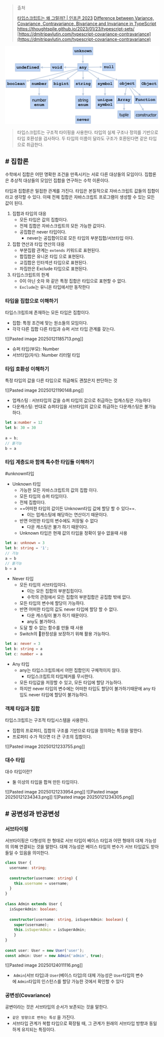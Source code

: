 > 출처
> 
> [타입스크립트는 왜 그럴까? | 인프콘 2023](https://www.youtube.com/watch?v=F6iXvOBQ_B4)
> [Difference between Variance, Covariance, Contravariance, Bivariance and Invariance in TypeScript](https://stackoverflow.com/questions/66410115/difference-between-variance-covariance-contravariance-bivariance-and-invarian)
> https://thoughtspile.github.io/2023/01/23/typescript-sets/
> [https://dmitripavlutin.com/typescript-covariance-contravariance](https://dmitripavlutin.com/typescript-covariance-contravariance)

![Pasted image 20241106141827.png](../img/Pasted%20image%2020241106141827.png)

> 타입스크립트는 구조적 타이핑을 사용한다. 타입의 실제 구조나 정의를 기반으로 타입 호환성을 검사하다.
> 두 타입의 이름이 달라도 구조가 호환된다면 같은 타입으로 취급한다.

## # 집합론

수학에서 집합은 어떤 명확한 조건을 만족시키는 서로 다른 대상들의 모임이다. 집합론은 추상적 대상들의 모임인 집합을 연구하는 수학 이론이다.

타입과 집합론은 밀접한 관계를 가진다. 타입은 본질적으로 자바스크립트 값들의 집합이라고 생각할 수 있다. 이때 전체 집합은 자바스크립트 프로그램이 생성할 수 있는 모든 값이 된다.

1. 집합과 타입의 대응
	- 모든 타입은 값의 집합이다.
	- 전체 집합은 자바스크립트의 모든 가능한 값이다.
	- 공집합은 never 타입이다.
		- never는 공집합이므로 모든 타입의 부분집합/서브타입 이다.
 1. 집합 연산과 타입 연산의 대응
	 - 부분집홥 관계는 `extends` 키워드로 표현된다.
	 - 합집합은 유니온 타입 으로 표현된다.
	 - 교집합은 인터섹션 타입으로 표현된다.
	 - 차집한은 Exclude 타입으로 표현된다.
 2. 타입스크립트의 한계
	 - 0이 아닌 숫자 와 같은 특정 집합은 타입으로 표현할 수 없다.
	 -  `Exclude`는 유니온 타입에서만 동작한다


### 타입을 집합으로 이해하기

타입스크립트에 존재하는 모든 타입은 집합이다.
- 집합: 특정 조건에 맞는 원소들의 모임이다.
- 각각 다른 집합 다른 타입과 슈퍼 서브 타입 관계를 갖는다.

![[Pasted image 20250121185713.png]]
- 슈퍼 타입(부모):  Number
- 서브타입(자식): Number 리터럴 타입

### 타입 호환성 이해하기

특정 타입의 값을 다른 타입으로 취급해도 괜찮은지 판단하는 것

![[Pasted image 20250121190148.png]]

- 업캐스팅 : 서브타입의 값을 슈퍼 타입의 값으로 취급하는 업캐스팅은 가능하다
- 다운캐스팅: 반대로 슈퍼타입을 서브타입의 값으로 취급하는 다운캐스팅은 불가능하다.

```ts
let a:number = 12
let b: 30 = 30

a = b;
// 불가능
b = a
```

### 타입 계층도와 함께 특수한 타입들 이해하기
#unknown타입

- Unknown 타입 
	- 가능한 모든 자바스크립트의 값의 집합 이다.
	- 모든 타입의 슈퍼 타입이다.
	- 전체 집합이다.
	- ==어떠한 타입의 값이든 Unknown타입 값에 할당 할 수 있다==.
		- 이는 업캐스팅에 해당하는 연산이기 때문이다.
	- 반면 어떤한 타입의 변수에도 저장될 수 없다
		- 다운 캐스팅은 불가 하기 때문이다.
	- Unknown 타입은 현재 값의 타입을 정확이 알수 없을때 사용

```ts
let a: unknown = 3  
let b: string = '1';  
// 가능
a = b 
// 불가능
b = a
```

- Never 타입
	- 모든 타입의 서브타입이다.
		- 이는 모든 집합의 부분집힙이다.
		- 수학의 관점에서 모든 집합의 부분집합은 공집합 밖에 없다.
	- 모든 타입의 변수에 할당이 가능하다.
	- 반면 어떠한 타입의 값도 never 타입에 할당 할 수 없다.
		- 다운 캐스팅이 불가 하기 때문이다.
		- any도 불가하다.
	- 도달 할 수 없는 함수를 만들 때 사용
	- Switch의 완정성을 보장하기 위해 활용 가능하다.
``` ts
let a: never = 3  
let b: string = a  
let c: number = a
```

- Any 타입
	- any는 타입스크립트에서 어떤 집합인지 구체적이지 않다.
		- 타입스크립트의 타입체커를 무시한다.
	- 모든 타입값을 저장할 수 있고, 모든 타입에 할당 가능하다.
	- 하지만 never 타입의 변수에는 어떠한 타입도 할당이 불가하기때문에 any 타입도 never 타입에 할당이 불가능하다.

### 객체 타입과 집합

타입스크립트는 구조적 타입시스템을 사용한다.
- 집합의 프로퍼티, 집합의 구조를 기반으로 타입을 정의하는 특징을 말한다.
- 프로퍼티 수가 적으면 더 큰 구조의 집합이다.

![[Pasted image 20250121233755.png]]

### 대수 타입

대수 타입이란?
- 둘 이상의 타입을 합쳐 만든 타입이다.

![[Pasted image 20250121233954.png]]
![[Pasted image 20250121234343.png]]
![[Pasted image 20250121234305.png]]

## # 공변성과 반공변성

### 서브타이핑

서브타이핑은 다형성의 한 형태로 서브 타입이 베이스 타입과 어떤 형태의 대체 가능성의 의해 연결되는 것을 말한다. 대체 가능성은 베이스 타입의 변수가 서브 타입값도 받아 들일 수 있음을 의미한다.

``` ts
class User {
  username: string;

  constructor(username: string) {
    this.username = username;
  }
}

class Admin extends User {
  isSuperAdmin: boolean;

  constructor(username: string, isSuperAdmin: boolean) {
    super(username);
    this.isSuperAdmin = isSuperAdmin;
	}
}

const user: User = new User('user');  
const admin: User = new Admin('admin', true);
```

![[Pasted image 20250124011116.png]]

-  `Admin`(서브 타입)과 `User`(베이스 타입)의 대체 가능성은 `User`타입의 변수에 `Admin`타입의 인스턴스를 할당 가능한 것에서 확인할 수 있다

### 공변성(Covariance)

공변이라는 것은 서브타입의 순서가 보존되는 것을 말한다.
- `같은 방향으로 변하는 특성` 을 가진다.
- 서브타입 관계가 복합 타입으로 확장될 때, 그 관계가 원래의 서브타입 방향과 동일하게 유지되는 특징이다.



